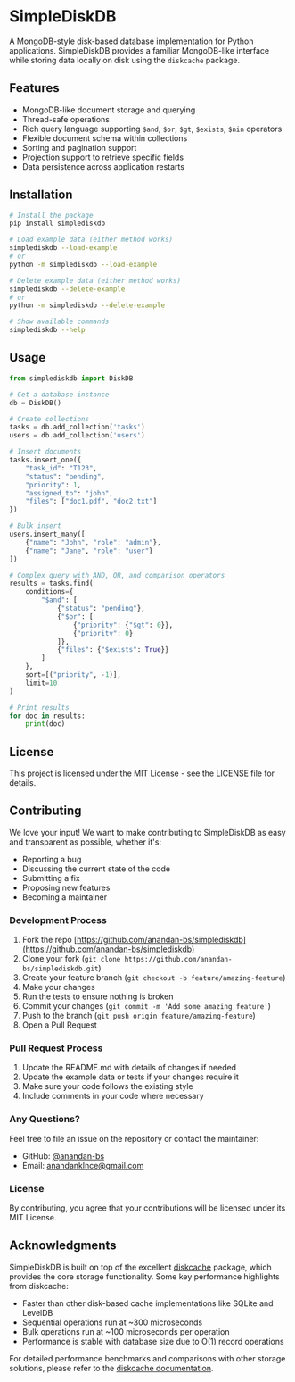 # SimpleDiskDB

A MongoDB-style disk-based database implementation for Python applications. SimpleDiskDB provides a familiar MongoDB-like interface while storing data locally on disk using the `diskcache` package.

## Features

- MongoDB-like document storage and querying
- Thread-safe operations
- Rich query language supporting `$and`, `$or`, `$gt`, `$exists`, `$nin` operators
- Flexible document schema within collections
- Sorting and pagination support
- Projection support to retrieve specific fields
- Data persistence across application restarts

## Installation

```bash
# Install the package
pip install simplediskdb

# Load example data (either method works)
simplediskdb --load-example
# or
python -m simplediskdb --load-example

# Delete example data (either method works)
simplediskdb --delete-example
# or
python -m simplediskdb --delete-example

# Show available commands
simplediskdb --help
```

## Usage

```python
from simplediskdb import DiskDB

# Get a database instance
db = DiskDB()

# Create collections
tasks = db.add_collection('tasks')
users = db.add_collection('users')

# Insert documents
tasks.insert_one({
    "task_id": "T123",
    "status": "pending",
    "priority": 1,
    "assigned_to": "john",
    "files": ["doc1.pdf", "doc2.txt"]
})

# Bulk insert
users.insert_many([
    {"name": "John", "role": "admin"},
    {"name": "Jane", "role": "user"}
])

# Complex query with AND, OR, and comparison operators
results = tasks.find(
    conditions={
        "$and": [
            {"status": "pending"},
            {"$or": [
                {"priority": {"$gt": 0}},
                {"priority": 0}
            ]},
            {"files": {"$exists": True}}
        ]
    },
    sort=[("priority", -1)],
    limit=10
)

# Print results
for doc in results:
    print(doc)
```

## License

This project is licensed under the MIT License - see the LICENSE file for details.

## Contributing

We love your input! We want to make contributing to SimpleDiskDB as easy and transparent as possible, whether it's:

- Reporting a bug
- Discussing the current state of the code
- Submitting a fix
- Proposing new features
- Becoming a maintainer

### Development Process

1. Fork the repo [https://github.com/anandan-bs/simplediskdb](https://github.com/anandan-bs/simplediskdb)
2. Clone your fork (`git clone https://github.com/anandan-bs/simplediskdb.git`)
3. Create your feature branch (`git checkout -b feature/amazing-feature`)
4. Make your changes
5. Run the tests to ensure nothing is broken
6. Commit your changes (`git commit -m 'Add some amazing feature'`)
7. Push to the branch (`git push origin feature/amazing-feature`)
8. Open a Pull Request

### Pull Request Process

1. Update the README.md with details of changes if needed
2. Update the example data or tests if your changes require it
3. Make sure your code follows the existing style
4. Include comments in your code where necessary

### Any Questions?

Feel free to file an issue on the repository or contact the maintainer:
- GitHub: [@anandan-bs](https://github.com/anandan-bs)
- Email: anandanklnce@gmail.com

### License

By contributing, you agree that your contributions will be licensed under its MIT License.

## Acknowledgments

SimpleDiskDB is built on top of the excellent [diskcache](https://pypi.org/project/diskcache/) package, which provides the core storage functionality. Some key performance highlights from diskcache:

- Faster than other disk-based cache implementations like SQLite and LevelDB
- Sequential operations run at ~300 microseconds
- Bulk operations run at ~100 microseconds per operation
- Performance is stable with database size due to O(1) record operations

For detailed performance benchmarks and comparisons with other storage solutions, please refer to the [diskcache documentation](https://grantjenks.com/docs/diskcache/tutorial.html#performance-comparison).
